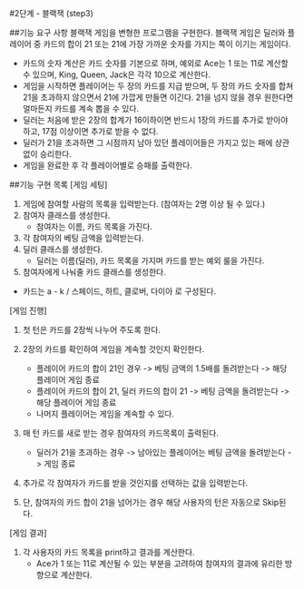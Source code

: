 #2단계 - 블랙잭 (step3)

##기능 요구 사항
블랙잭 게임을 변형한 프로그램을 구현한다. 블랙잭 게임은 딜러와 플레이어 중 카드의 합이 21 또는 21에 가장 가까운 숫자를 가지는 쪽이 이기는 게임이다.

* 카드의 숫자 계산은 카드 숫자를 기본으로 하며, 예외로 Ace는 1 또는 11로 계산할 수 있으며, King, Queen, Jack은 각각 10으로 계산한다.
* 게임을 시작하면 플레이어는 두 장의 카드를 지급 받으며, 두 장의 카드 숫자를 합쳐 21을 초과하지 않으면서 21에 가깝게 만들면 이긴다. 21을 넘지 않을 경우 원한다면 얼마든지 카드를 계속 뽑을 수 있다.
* 딜러는 처음에 받은 2장의 합계가 16이하이면 반드시 1장의 카드를 추가로 받아야 하고, 17점 이상이면 추가로 받을 수 없다.
* 딜러가 21을 초과하면 그 시점까지 남아 있던 플레이어들은 가지고 있는 패에 상관 없이 승리한다.
* 게임을 완료한 후 각 플레이어별로 승패를 출력한다.

##기능 구현 목록
[게임 세팅]
1. 게임에 참여할 사람의 목록을 입력받는다. (참여자는 2명 이상 될 수 있다.)
2. 참여자 클래스를 생성한다.
    - 참여자는 이름, 카드 목록을 가진다.
3. 각 참여자의 베팅 금액을 입력받는다.
4. 딜러 클래스를 생성한다. 
    - 딜러는 이름(딜러), 카드 목록을 가지며 카드를 받는 예외 룰을 가진다. 
5. 참여자에게 나눠줄 카드 클래스를 생성한다.
  - 카드는 a - k / 스페이드, 하트, 클로버, 다이아 로 구성된다.

[게임 진행]
1. 첫 턴은 카드를 2장씩 나누어 주도록 한다. 
2. 2장의 카드를 확인하여 게임을 계속할 것인지 확인한다.
    - 플레이어 카드의 합이 21인 경우 -> 베팅 금액의 1.5배를 돌려받는다 -> 해당 플레이어 게임 종료
    - 플레이어 카드의 합이 21, 딜러 카드의 합이 21 -> 베팅 금액을 돌려받는다 -> 해당 플레이어 게임 종료
    - 나머지 플레이어는 게임을 계속할 수 있다.
    
3. 매 턴 카드를 새로 받는 경우 참여자의 카드목록이 출력된다.
    - 딜러가 21을 초과하는 경우 -> 남아있는 플레이어는 베팅 금액을 돌려받는다 -> 게임 종료 
4. 추가로 각 참여자가 카드를 받을 것인지를 선택하는 값을 입력받는다.
5. 단, 참여자의 카드 합이 21을 넘어가는 경우 해당 사용자의 턴은 자동으로 Skip된다.

[게임 결과]
1. 각 사용자의 카드 목록을 print하고 결과를 계산한다.
    - Ace가 1 또는 11로 계산될 수 있는 부분을 고려하여 참여자의 결과에 유리한 방향으로 계산한다. 
